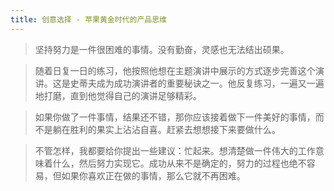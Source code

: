 ```yaml
---
title: 创意选择 - 苹果黄金时代的产品思维
---
```


> 坚持努力是一件很困难的事情。没有勤奋，灵感也无法结出硕果。

> 随着日复一日的练习，他按照他想在主题演讲中展示的方式逐步完善这个演讲。这是史蒂夫成为成功演讲者的重要秘诀之一。他反复练习，一遍又一遍地打磨，直到他觉得自己的演讲足够精彩。

> 如果你做了一件事情，结果还不错，那你应该接着做下一件美好的事情，而不是躺在胜利的果实上沾沾自喜。赶紧去想想接下来要做什么。

> 不管怎样，我都要给你提出一些建议：忙起来。想清楚做一件伟大的工作意味着什么，然后努力实现它。成功从来不是确定的，努力的过程也绝不容易，但如果你喜欢正在做的事情，那么它就不再困难。
